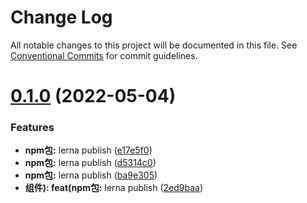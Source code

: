 # Change Log

All notable changes to this project will be documented in this file.
See [Conventional Commits](https://conventionalcommits.org) for commit guidelines.

# [0.1.0](https://github.com/huanggungfa/web-components-gf/compare/@gf-ui/core@1.0.5...@gf-ui/core@0.1.0) (2022-05-04)


### Features

* **npm包:** lerna publish ([e17e5f0](https://github.com/huanggungfa/web-components-gf/commit/e17e5f03f7076ecbf1c2dddea112dbe81e8adf73))
* **npm包:** lerna publish ([d5314c0](https://github.com/huanggungfa/web-components-gf/commit/d5314c0c2e193e24df8180e37215d80d44173cf6))
* **npm包:** lerna publish ([ba9e305](https://github.com/huanggungfa/web-components-gf/commit/ba9e305fcd8e906fe22716864b88b1e36b650a6d))
* **组件): feat(npm包:** lerna publish ([2ed9baa](https://github.com/huanggungfa/web-components-gf/commit/2ed9baadd2e778e0a1cee1b9ff219c186e9c53f6))
